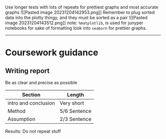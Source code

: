 Use longer tests with lots of repeats for prettiest graphs and most accurate graphs
![[Pasted image 20231204142953.png]]
Remember to plug sorted data into the plotty thingy, and they must be sorted as a pair
![[Pasted image 20231204143512.png]]
note: `%matplotlib`, is used for junyper notebooks for sake of formatting
look into `seaborn` for prettier graphs.

---
# Coursework guidance
## Writing report
Be as clear and precise as possible

| Section              | Length       |
| -------------------- | ------------ |
| intro and conclusion | Very short   |
| Method               | 5/6 Sentence |
| Assumption           | 2/3 Sentence |

Results: Do not repeat stuff
